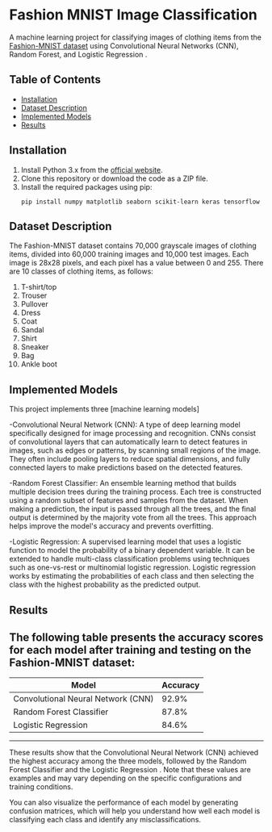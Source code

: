 # Fashion MNIST Image Classification

A machine learning project for classifying images of clothing items from the [Fashion-MNIST dataset](https://github.com/zalandoresearch/fashion-mnist) using Convolutional Neural Networks (CNN), Random Forest, and Logistic Regression .

## Table of Contents

- [Installation](#installation)
- [Dataset Description](#dataset-description)
- [Implemented Models](#implemented-models)
- [Results](#results)


## Installation
1. Install Python 3.x from the [official website](https://www.python.org/downloads/).
2. Clone this repository or download the code as a ZIP file.
3. Install the required packages using pip:
   ```
   pip install numpy matplotlib seaborn scikit-learn keras tensorflow
   ```

## Dataset Description
The Fashion-MNIST dataset contains 70,000 grayscale images of clothing items, divided into 60,000 training images and 10,000 test images. Each image is 28x28 pixels, and each pixel has a value between 0 and 255. There are 10 classes of clothing items, as follows:
1. T-shirt/top
2. Trouser
3. Pullover
4. Dress
5. Coat
6. Sandal
7. Shirt
8. Sneaker
9. Bag
10. Ankle boot

## Implemented Models
This project implements three [machine learning models]

   -Convolutional Neural Network (CNN): A type of deep learning model specifically designed for image processing and recognition. CNNs consist of convolutional layers that can automatically learn to detect features in images, such as edges or patterns, by scanning small regions of the image. They often include pooling layers to reduce spatial dimensions, and fully connected layers to make predictions based on the detected features.
    
   -Random Forest Classifier: An ensemble learning method that builds multiple decision trees during the training process. Each tree is constructed using a random subset of features and samples from the dataset. When making a prediction, the input is passed through all the trees, and the final output is determined by the majority vote from all the trees. This approach helps improve the model's accuracy and prevents overfitting.
    
   -Logistic Regression: A supervised learning model that uses a logistic function to model the probability of a binary dependent variable. It can be extended to handle multi-class classification problems using techniques such as one-vs-rest or multinomial logistic regression. Logistic regression works by estimating the probabilities of each class and then selecting the class with the highest probability as the predicted output.    

## Results
The following table presents the accuracy scores for each model after training and testing on the Fashion-MNIST dataset:
-------------------------------------------------
| Model                              | Accuracy |
|------------------------------------|----------|
| Convolutional Neural Network (CNN) |  92.9%   |
| Random Forest Classifier           |  87.8%   |
| Logistic Regression                |  84.6%   |
-------------------------------------------------
These results show that the Convolutional Neural Network (CNN) achieved the highest accuracy among the three models, followed by the Random Forest Classifier and the Logistic Regression . Note that these values are examples and may vary depending on the specific configurations and training conditions.

You can also visualize the performance of each model by generating confusion matrices, which will help you understand how well each model is classifying each class and identify any misclassifications.


